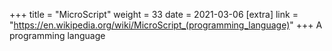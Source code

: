 +++
title = "MicroScript"
weight = 33
date = 2021-03-06
[extra]
link = "https://en.wikipedia.org/wiki/MicroScript_(programming_language)"
+++
A programming language

